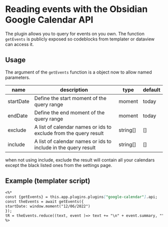 # Reading events with the Obsidian Google Calendar API

The plugin allows you to query for events on you own.
The function `getEvents` is publicly exposed so codeblocks from templater or dataview can access it.

## Usage

The argument of the `getEvents` function is a object now to allow named parameters.

|name|description|type|default|
|---|---|---|---|
|startDate| Define the start moment of the query range | moment | today |
|endDate| Define the end moment of the query range | moment | today |
|exclude| A list of calendar names or ids to exclude from the query result | string[] | []
|include| A list of calendar names or ids to include in the query result | string[] | []

when not using include, exclude the result will contain all your calendars except the black listed ones from the settings page.

## Example (templater script)

~~~markdown
<%*
const {getEvents} = this.app.plugins.plugins["google-calendar"].api;
const theEvents = await getEvents({
startDate: window.moment("12/06/2022")
});
tR = theEvents.reduce((text, event )=> text += "\n" + event.summary, "");
%>
~~~
